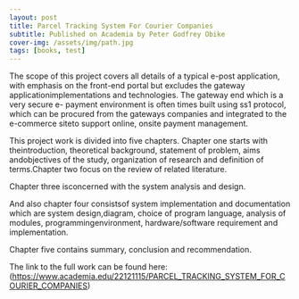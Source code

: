 ```yaml
---
layout: post
title: Parcel Tracking System For Courier Companies
subtitle: Published on Academia by Peter Godfrey Obike
cover-img: /assets/img/path.jpg
tags: [books, test]
---
```


 

The scope of this project covers all details of a typical e-post application, with emphasis on the front-end portal but excludes the gateway applicationimplementations and technologies. The gateway end which is a very secure e- payment environment is often times built using ss1 protocol, which can be procured from the gateways companies and integrated to the e-commerce siteto support online, onsite payment management.

This project work is divided into five chapters. Chapter one starts with theintroduction, theoretical background, statement of problem, aims andobjectives of the study, organization of research and definition of terms.Chapter two focus on the review of related literature. 

Chapter three isconcerned with the system analysis and design. 

And also chapter four consistsof system implementation and documentation which are system design,diagram, choice of program language, analysis of modules, programmingenvironment, hardware/software requirement and implementation. 

Chapter five contains summary, conclusion and recommendation.

The link to the full work can be found here: (https://www.academia.edu/22121115/PARCEL_TRACKING_SYSTEM_FOR_COURIER_COMPANIES)

 
